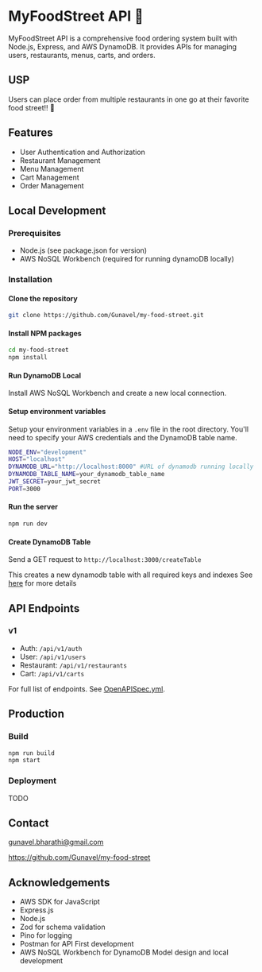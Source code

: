 # MyFoodStreet API 🍟

MyFoodStreet API is a comprehensive food ordering system built with Node.js, Express, and AWS DynamoDB. It provides APIs for managing users, restaurants, menus, carts, and orders.

## USP

Users can place order from multiple restaurants in one go at their favorite food street!! 🤩

## Features

- User Authentication and Authorization
- Restaurant Management
- Menu Management
- Cart Management
- Order Management

## Local Development

### Prerequisites

- Node.js (see package.json for version)
- AWS NoSQL Workbench (required for running dynamoDB locally)

### Installation

#### Clone the repository

```bash
git clone https://github.com/Gunavel/my-food-street.git
```

#### Install NPM packages

```bash
cd my-food-street
npm install
```

#### Run DynamoDB Local

Install AWS NoSQL Workbench and create a new local connection.

#### Setup environment variables

Setup your environment variables in a `.env` file in the root directory. You'll need to specify your AWS credentials and the DynamoDB table name.

```bash
NODE_ENV="development"
HOST="localhost"
DYNAMODB_URL="http://localhost:8000" #URL of dynamodb running locally
DYNAMODB_TABLE_NAME=your_dynamodb_table_name
JWT_SECRET=your_jwt_secret
PORT=3000
```

#### Run the server

```bash
npm run dev
```

#### Create DynamoDB Table

Send a GET request to `http://localhost:3000/createTable`

This creates a new dynamodb table with all required keys and indexes
See [here](https://github.com/Gunavel/my-food-street/blob/5a3346262f7775209eca93a0d87edc4c71a47485/src/api/createTable/createTableRepository.ts) for more details

## API Endpoints

### v1

- Auth: `/api/v1/auth`
- User: `/api/v1/users`
- Restaurant: `/api/v1/restaurants`
- Cart: `/api/v1/carts`

For full list of endpoints. See [OpenAPISpec.yml](https://github.com/Gunavel/my-food-street/blob/main/src/api/OpenAPISpec.yml).

## Production

### Build

```bash
npm run build
npm start
```

### Deployment

TODO

## Contact

<gunavel.bharathi@gmail.com>

<https://github.com/Gunavel/my-food-street>

## Acknowledgements

- AWS SDK for JavaScript
- Express.js
- Node.js
- Zod for schema validation
- Pino for logging
- Postman for API First development
- AWS NoSQL Workbench for DynamoDB Model design and local development
